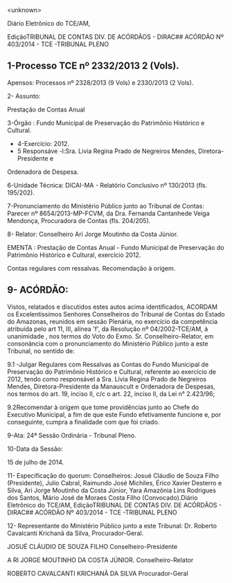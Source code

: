 &lt;unknown&gt;

Diário Eletrônico do TCE/AM,

EdiçãoTRIBUNAL DE CONTAS DIV. DE ACÓRDÃOS - DIRAC## ACÓRDÃO Nº 403/2014 - TCE -TRIBUNAL PLENO

## 1-Processo TCE nº 2332/2013 2 (Vols).

Apensos: Processos nº 2328/2013 (9 Vols) e 2330/2013 (2 Vols).

2- Assunto:

Prestação de Contas Anual

3-Órgão : Fundo Municipal de Preservação do Patrimônio Histórico e Cultural.

- 4-Exercício: 2012.
- 5 Responsáve -l:Sra. Livia Regina Prado de Negreiros Mendes, Diretora-Presidente e

Ordenadora de Despesa.

6-Unidade Técnica: DICAI-MA - Relatório Conclusivo nº 130/2013 (fls. 195/202).

7-Pronunciamento  do  Ministério  Público  junto  ao  Tribunal  de  Contas: Parecer  nº 8654/2013-MP-FCVM, da Dra. Fernanda Cantanhede Veiga Mendonça, Procuradora de Contas (fls. 204/205).

8- Relator: Conselheiro Ari Jorge Moutinho da Costa Júnior.

EMENTA :  Prestação  de  Contas  Anual  -  Fundo Municipal de Preservação do Patrimônio Histórico e Cultural, exercício 2012.

Contas regulares com ressalvas. Recomendação à origem.

## 9- ACÓRDÃO:

Vistos, relatados e discutidos estes autos acima identificados, ACORDAM os Excelentíssimos  Senhores  Conselheiros  do  Tribunal  de  Contas  do  Estado  do  Amazonas, reunidos em sessão Plenária, no exercício da competência atribuída pelo art 11, III, alínea 'f', da  Resolução  nº  04/2002-TCE/AM, à  unanimidade , nos  termos  do  Voto  do  Exmo.  Sr. Conselheiro-Relator, em consonância com o pronunciamento do Ministério Público junto a este Tribunal, no sentido de:

9.1 -Julgar Regulares  com  Ressalvas as  Contas  do  Fundo  Municipal  de Preservação  do  Patrimônio  Histórico  e  Cultural,  referente  ao  exercício  de  2012,  tendo  como responsável a Sra. Lívia Regina Prado de Negreiros Mendes, Diretora-Presidente da Manauscult e Ordenadora de Despesas, nos termos do art. 19, inciso II, c/c o art. 22, inciso II, da  Lei n° 2.423/96;

9.2Recomendar à  origem  que tome  providências  junto ao  Chefe  do Executivo Municipal, a fim de que este Fundo efetivamente funcione e, por conseguinte, cumpra a finalidade com que foi criado.

9-Ata: 24ª Sessão Ordinária - Tribunal Pleno.

10-Data da Sessão:

15 de julho de 2014.

11- Especificação do quorum: Conselheiros: Josué Cláudio de Souza Filho (Presidente), Julio Cabral, Raimundo José  Michiles, Érico Xavier Desterro e Silva,  Ari Jorge  Moutinho  da Costa Júnior, Yara  Amazônia  Lins  Rodrigues  dos  Santos,  Mário  José  de  Moraes  Costa  Filho (Convocado).Diário Eletrônico do TCE/AM, EdiçãoTRIBUNAL DE CONTAS DIV. DE ACÓRDÃOS - DIRAC## ACÓRDÃO Nº 403/2014 - TCE -TRIBUNAL PLENO

12-  Representante  do  Ministério  Público  junto  a  este  Tribunal: Dr.  Roberto  Cavalcanti Krichanã da Silva, Procurador-Geral.

JOSUÉ CLÁUDIO DE SOUZA FILHO Conselheiro-Presidente

A RI JORGE MOUTINHO DA COSTA JÚNIOR. Conselheiro-Relator

ROBERTO CAVALCANTI KRICHANÃ DA SILVA Procurador-Geral